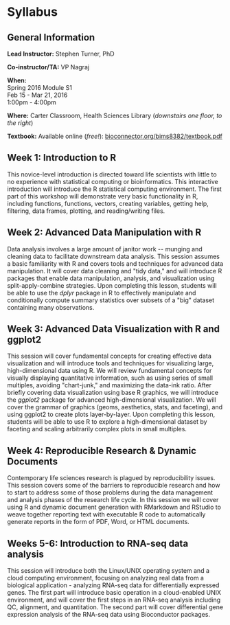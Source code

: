 # Syllabus

## General Information

**Lead Instructor:** Stephen Turner, PhD

**Co-instructor/TA:** VP Nagraj

**When:**  
Spring 2016 Module S1  
Feb 15 - Mar 21, 2016  
1:00pm - 4:00pm  

**Where:** Carter Classroom, Health Sciences Library (_downstairs one floor, to the right_)

**Textbook:** Available online (_free!_): [bioconnector.org/bims8382/textbook.pdf](http://bioconnector.org/bims8382/textbook.pdf)

## Week 1: Introduction to R

This novice-level introduction is directed toward life scientists with little to no experience with statistical computing or bioinformatics. This interactive introduction will introduce the R statistical computing environment. The first part of this workshop will demonstrate very basic functionality in R, including functions, functions, vectors, creating variables, getting help, filtering, data frames, plotting, and reading/writing files.

## Week 2: Advanced Data Manipulation with R

Data analysis involves a large amount of janitor work -- munging and cleaning data to facilitate downstream data analysis. This session assumes a basic familiarity with R and covers tools and techniques for advanced data manipulation. It will cover data cleaning and "tidy data," and will introduce R packages that enable data manipulation, analysis, and visualization using split-apply-combine strategies. Upon completing this lesson, students will be able to use the _dplyr_ package in R to effectively manipulate and conditionally compute summary statistics over subsets of a "big" dataset containing many observations.

## Week 3: Advanced Data Visualization with R and ggplot2

This session will cover fundamental concepts for creating effective data visualization and will introduce tools and techniques for visualizing large, high-dimensional data using R. We will review fundamental concepts for visually displaying quantitative information, such as using series of small multiples, avoiding "chart-junk," and maximizing the data-ink ratio. After briefly covering data visualization using base R graphics, we will introduce the _ggplot2_ package for advanced high-dimensional visualization. We will cover the grammar of graphics (geoms, aesthetics, stats, and faceting), and using ggplot2 to create plots layer-by-layer. Upon completing this lesson, students will be able to use R to explore a high-dimensional dataset by faceting and scaling arbitrarily complex plots in small multiples.

## Week 4: Reproducible Research & Dynamic Documents

Contemporary life sciences research is plagued by reproducibility issues. This session covers some of the barriers to reproducible research and how to start to address some of those problems during the data management and analysis phases of the research life cycle. In this session we will cover using R and dynamic document generation with RMarkdown and RStudio to weave together reporting text with executable R code to automatically generate reports in the form of PDF, Word, or HTML documents.

## Weeks 5-6: Introduction to RNA-seq data analysis

This session will introduce both the Linux/UNIX operating system and a cloud computing environment, focusing on analyzing real data from a biological application - analyzing RNA-seq data for differentially expressed genes. The first part will introduce basic operation in a cloud-enabled UNIX environment, and will cover the first steps in an RNA-seq analysis including QC, alignment, and quantitation. The second part will cover differential gene expression analysis of the RNA-seq data using Bioconductor packages.

